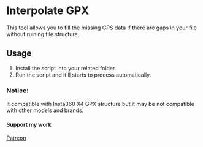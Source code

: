 # Interpolate GPX
This tool allows you to fill the missing GPS data if there are gaps in your file without ruining file structure.

## Usage
1. Install the script into your related folder.
2. Run the script and it'll starts to process automatically.

### Notice:
It compatible with Insta360 X4 GPX structure but it may be not compatible with other models and brands.

#### Support my work
[Patreon](https://link.atakanozban.com/donate)
